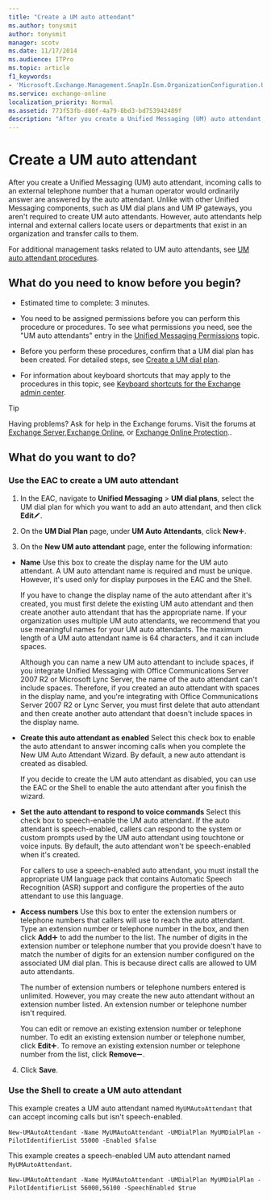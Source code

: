 ```yaml
---
title: "Create a UM auto attendant"
ms.author: tonysmit
author: tonysmit
manager: scotv
ms.date: 11/17/2014
ms.audience: ITPro
ms.topic: article
f1_keywords:
- 'Microsoft.Exchange.Management.SnapIn.Esm.OrganizationConfiguration.UnifiedMessaging.CreateAutoAttendantWizardForm.CreateAutoAttendantWizardPage'
ms.service: exchange-online
localization_priority: Normal
ms.assetid: 773f53fb-d80f-4a79-8bd3-bd753942489f
description: "After you create a Unified Messaging (UM) auto attendant, incoming calls to an external telephone number that a human operator would ordinarily answer are answered by the auto attendant. Unlike with other Unified Messaging components, such as UM dial plans and UM IP gateways, you aren't required to create UM auto attendants. However, auto attendants help internal and external callers locate users or departments that exist in an organization and transfer calls to them."
---
```


# Create a UM auto attendant

After you create a Unified Messaging (UM) auto attendant, incoming calls to an external telephone number that a human operator would ordinarily answer are answered by the auto attendant. Unlike with other Unified Messaging components, such as UM dial plans and UM IP gateways, you aren't required to create UM auto attendants. However, auto attendants help internal and external callers locate users or departments that exist in an organization and transfer calls to them.
  
For additional management tasks related to UM auto attendants, see [UM auto attendant procedures](um-auto-attendant-procedures.md).
  
## What do you need to know before you begin?

- Estimated time to complete: 3 minutes.
    
- You need to be assigned permissions before you can perform this procedure or procedures. To see what permissions you need, see the "UM auto attendants" entry in the [Unified Messaging Permissions](https://technet.microsoft.com/library/d326c3bc-8f33-434a-bf02-a83cc26a5498.aspx) topic. 
    
- Before you perform these procedures, confirm that a UM dial plan has been created. For detailed steps, see [Create a UM dial plan](../../voice-mail-unified-messaging/connect-voice-mail-system/create-um-dial-plan.md).
    
- For information about keyboard shortcuts that may apply to the procedures in this topic, see [Keyboard shortcuts for the Exchange admin center](../../accessibility/keyboard-shortcuts-in-admin-center.md).
    
> [!TIP]
> Having problems? Ask for help in the Exchange forums. Visit the forums at [Exchange Server](https://go.microsoft.com/fwlink/p/?linkId=60612),[Exchange Online](https://go.microsoft.com/fwlink/p/?linkId=267542), or [Exchange Online Protection](https://go.microsoft.com/fwlink/p/?linkId=285351).. 
  
## What do you want to do?

### Use the EAC to create a UM auto attendant

1. In the EAC, navigate to **Unified Messaging** \> **UM dial plans**, select the UM dial plan for which you want to add an auto attendant, and then click **Edit**![Edit icon](../../media/ITPro_EAC_EditIcon.gif).
    
2. On the **UM Dial Plan** page, under **UM Auto Attendants**, click **New**![Add Icon](../../media/ITPro_EAC_AddIcon.gif).
    
3. On the **New UM auto attendant** page, enter the following information: 
    
  - **Name** Use this box to create the display name for the UM auto attendant. A UM auto attendant name is required and must be unique. However, it's used only for display purposes in the EAC and the Shell. 
    
    If you have to change the display name of the auto attendant after it's created, you must first delete the existing UM auto attendant and then create another auto attendant that has the appropriate name. If your organization uses multiple UM auto attendants, we recommend that you use meaningful names for your UM auto attendants. The maximum length of a UM auto attendant name is 64 characters, and it can include spaces. 
    
    Although you can name a new UM auto attendant to include spaces, if you integrate Unified Messaging with Office Communications Server 2007 R2 or Microsoft Lync Server, the name of the auto attendant can't include spaces. Therefore, if you created an auto attendant with spaces in the display name, and you're integrating with Office Communications Server 2007 R2 or Lync Server, you must first delete that auto attendant and then create another auto attendant that doesn't include spaces in the display name.
    
  - **Create this auto attendant as enabled** Select this check box to enable the auto attendant to answer incoming calls when you complete the New UM Auto Attendant Wizard. By default, a new auto attendant is created as disabled. 
    
    If you decide to create the UM auto attendant as disabled, you can use the EAC or the Shell to enable the auto attendant after you finish the wizard.
    
  - **Set the auto attendant to respond to voice commands** Select this check box to speech-enable the UM auto attendant. If the auto attendant is speech-enabled, callers can respond to the system or custom prompts used by the UM auto attendant using touchtone or voice inputs. By default, the auto attendant won't be speech-enabled when it's created. 
    
    For callers to use a speech-enabled auto attendant, you must install the appropriate UM language pack that contains Automatic Speech Recognition (ASR) support and configure the properties of the auto attendant to use this language.
    
  - **Access numbers** Use this box to enter the extension numbers or telephone numbers that callers will use to reach the auto attendant. Type an extension number or telephone number in the box, and then click **Add**![Add Icon](../../media/ITPro_EAC_AddIcon.gif) to add the number to the list. The number of digits in the extension number or telephone number that you provide doesn't have to match the number of digits for an extension number configured on the associated UM dial plan. This is because direct calls are allowed to UM auto attendants. 
    
    The number of extension numbers or telephone numbers entered is unlimited. However, you may create the new auto attendant without an extension number listed. An extension number or telephone number isn't required.
    
    You can edit or remove an existing extension number or telephone number. To edit an existing extension number or telephone number, click **Edit**![Add Icon](../../media/ITPro_EAC_AddIcon.gif). To remove an existing extension number or telephone number from the list, click **Remove**![Remove icon](../../media/ITPro_EAC_RemoveIcon.gif).
    
4. Click **Save**.
    
### Use the Shell to create a UM auto attendant

This example creates a UM auto attendant named  `MyUMAutoAttendant` that can accept incoming calls but isn't speech-enabled. 
  
```
New-UMAutoAttendant -Name MyUMAutoAttendant -UMDialPlan MyUMDialPlan -PilotIdentifierList 55000 -Enabled $false
```

This example creates a speech-enabled UM auto attendant named  `MyUMAutoAttendant`.
  
```
New-UMAutoAttendant -Name MyUMAutoAttendant -UMDialPlan MyUMDialPlan -PilotIdentifierList 56000,56100 -SpeechEnabled $true
```


